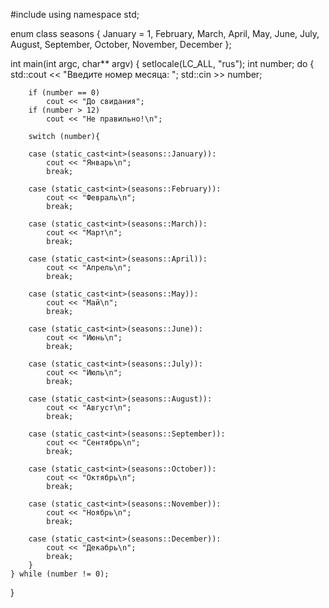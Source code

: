 #include <iostream>
using namespace std;

enum class seasons
{
	January = 1,
	February,
	March,
	April,
	May,
	June,
	July,
	August,
	September,
	October,
	November,
	December
};

int main(int argc, char** argv)
{
	setlocale(LC_ALL, "rus");
	int number;	
	do {
		std::cout << "Введите номер месяца: ";
		std::cin >> number;

		if (number == 0)
			cout << "До свидания";
		if (number > 12)
			cout << "Не правильно!\n";

		switch (number){

		case (static_cast<int>(seasons::January)):
			cout << "Январь\n";
			break;

		case (static_cast<int>(seasons::February)):
			cout << "Февраль\n";
			break;

		case (static_cast<int>(seasons::March)):
			cout << "Март\n";
			break;

		case (static_cast<int>(seasons::April)):
			cout << "Апрель\n";
			break;

		case (static_cast<int>(seasons::May)):
			cout << "Май\n";
			break;

		case (static_cast<int>(seasons::June)):
			cout << "Июнь\n";
			break;

		case (static_cast<int>(seasons::July)):
			cout << "Июль\n";
			break;

		case (static_cast<int>(seasons::August)):
			cout << "Август\n";
			break;

		case (static_cast<int>(seasons::September)):
			cout << "Сентябрь\n";
			break;

		case (static_cast<int>(seasons::October)):
			cout << "Октябрь\n";
			break;

		case (static_cast<int>(seasons::November)):
			cout << "Ноябрь\n";
			break;

		case (static_cast<int>(seasons::December)):
			cout << "Декабрь\n";
			break;
		}
	} while (number != 0);
}